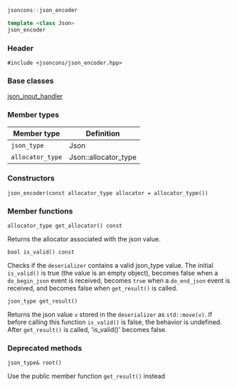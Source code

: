 ```c++
jsoncons::json_encoder

template <class Json>
json_encoder
```

### Header

    #include <jsoncons/json_encoder.hpp>

### Base classes

[json_input_handler](json_input_handler)

### Member types

Member type                         |Definition
------------------------------------|------------------------------
`json_type`|Json
`allocator_type`|Json::allocator_type

### Constructors

    json_encoder(const allocator_type allocator = allocator_type())

### Member functions

    allocator_type get_allocator() const
Returns the allocator associated with the json value.

    bool is_valid() const
Checks if the `deserializer` contains a valid json_type value. The initial `is_valid()` is true (the value is an empty object), becomes false when a `do_begin_json` event is received, becomes `true` when a `do_end_json` event is received, and becomes false when `get_result()` is called.

    json_type get_result()
Returns the json value `v` stored in the `deserializer` as `std::move(v)`. If before calling this function `is_valid()` is false, the behavior is undefined. After `get_result()` is called, 'is_valid()' becomes false.

### Deprecated methods

    json_type& root()
Use the public member function `get_result()` instead
